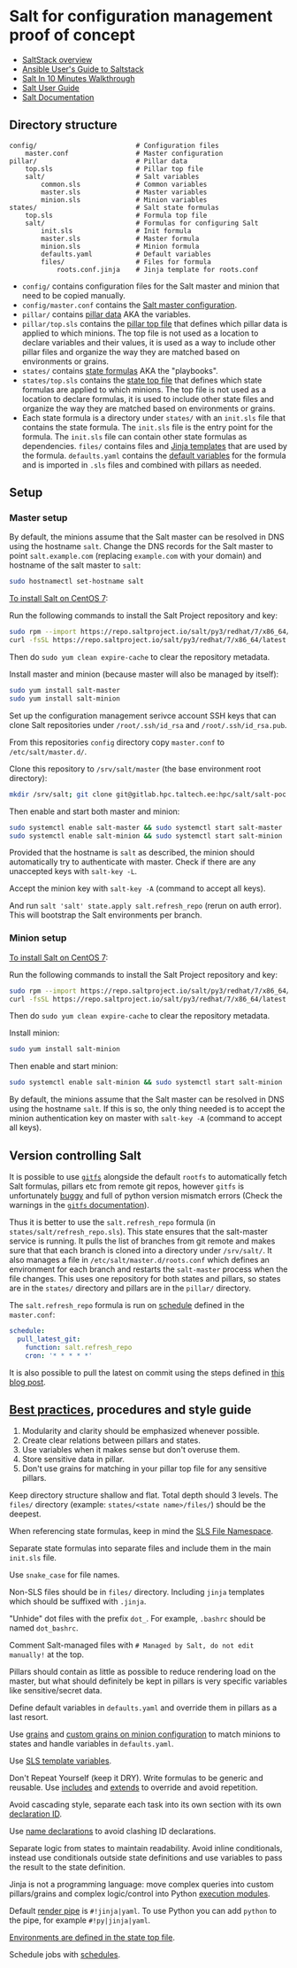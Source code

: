 # Salt for configuration management proof of concept

- [SaltStack overview](https://saidvandeklundert.net/2020-03-20-saltstack-overview/)
- [Ansible User's Guide to Saltstack](https://docs.jamfox.dev/content/devops/saltstack-for-ansible/)
- [Salt In 10 Minutes Walkthrough](https://docs.saltproject.io/en/master/topics/tutorials/walkthrough.html)
- [Salt User Guide](https://docs.saltproject.io/salt/user-guide/en/latest/)
- [Salt Documentation](https://docs.saltproject.io/en/latest/contents.html)

## Directory structure

```
config/                         # Configuration files
    master.conf                 # Master configuration
pillar/                         # Pillar data                      
    top.sls                     # Pillar top file
    salt/                       # Salt variables
        common.sls              # Common variables
        master.sls              # Master variables          
        minion.sls              # Minion variables
states/                         # Salt state formulas
    top.sls                     # Formula top file
    salt/                       # Formulas for configuring Salt
        init.sls                # Init formula          
        master.sls              # Master formula
        minion.sls              # Minion formula
        defaults.yaml           # Default variables
        files/                  # Files for formula
            roots.conf.jinja    # Jinja template for roots.conf
```

- `config/` contains configuration files for the Salt master and minion that need to be copied manually.
- `config/master.conf` contains the [Salt master configuration](https://docs.saltproject.io/en/latest/ref/configuration/master.html).
- `pillar/` contains [pillar data](https://docs.saltproject.io/en/latest/topics/tutorials/pillar.html) AKA the variables.
- `pillar/top.sls` contains the [pillar top file](https://docs.saltproject.io/en/latest/topics/pillar/index.html#declaring-the-master-pillar) that defines which pillar data is applied to which minions. The top file is not used as a location to declare variables and their values, it is used as a way to include other pillar files and organize the way they are matched based on environments or grains.
- `states/` contains [state formulas](https://docs.saltproject.io/en/latest/topics/tutorials/states_pt1.html#states-tutorial) AKA the "playbooks".
- `states/top.sls` contains the [state top file](https://docs.saltproject.io/en/latest/ref/states/top.html) that defines which state formulas are applied to which minions. The top file is not used as a location to declare formulas, it is used to include other state files and organize the way they are matched based on environments or grains.
- Each state formula is a directory under `states/` with an `init.sls` file that contains the state formula. The `init.sls` file is the entry point for the formula. The `init.sls` file can contain other state formulas as dependencies. `files/` contains files and [Jinja templates](https://docs.saltproject.io/en/latest/topics/jinja/index.html) that are used by the formula. `defaults.yaml` contains the [default variables](https://stackoverflow.com/a/34345785) for the formula and is imported in `.sls` files and combined with pillars as needed.

## Setup

### Master setup

By default, the minions assume that the Salt master can be resolved in DNS using the hostname `salt`. Change the DNS records for the Salt master to point `salt.example.com` (replacing `example.com` with your domain) and hostname of the salt master to `salt`: 

```bash
sudo hostnamectl set-hostname salt
```

[To install Salt on CentOS 7](https://docs.saltproject.io/salt/install-guide/en/latest/topics/install-by-operating-system/centos.html#install-onedir-packages-of-salt-on-centos-7):

Run the following commands to install the Salt Project repository and key:

```bash
sudo rpm --import https://repo.saltproject.io/salt/py3/redhat/7/x86_64/latest/SALTSTACK-GPG-KEY.pub
curl -fsSL https://repo.saltproject.io/salt/py3/redhat/7/x86_64/latest.repo | sudo tee /etc/yum.repos.d/salt.repo
```

Then do `sudo yum clean expire-cache` to clear the repository metadata.

Install master and minion (because master will also be managed by itself): 

```bash
sudo yum install salt-master
sudo yum install salt-minion
```

Set up the configuration management serivce account SSH keys that can clone Salt repositories under `/root/.ssh/id_rsa` and `/root/.ssh/id_rsa.pub`. 

From this repositories `config` directory copy `master.conf` to `/etc/salt/master.d/`.

Clone this repository to `/srv/salt/master` (the base environment root directory):

```bash
mkdir /srv/salt; git clone git@gitlab.hpc.taltech.ee:hpc/salt/salt-poc.git /srv/salt/master
```

Then enable and start both master and minion:

```bash
sudo systemctl enable salt-master && sudo systemctl start salt-master
sudo systemctl enable salt-minion && sudo systemctl start salt-minion
```

Provided that the hostname is `salt` as described, the minion should automatically try to authenticate with master. Check if there are any unaccepted keys with `salt-key -L`.

Accept the minion key with `salt-key -A` (command to accept all keys).

And run `salt 'salt' state.apply salt.refresh_repo` (rerun on auth error). This will bootstrap the Salt environments per branch.

### Minion setup

[To install Salt on CentOS 7](https://docs.saltproject.io/salt/install-guide/en/latest/topics/install-by-operating-system/centos.html#install-onedir-packages-of-salt-on-centos-7):

Run the following commands to install the Salt Project repository and key:

```bash
sudo rpm --import https://repo.saltproject.io/salt/py3/redhat/7/x86_64/latest/SALTSTACK-GPG-KEY.pub
curl -fsSL https://repo.saltproject.io/salt/py3/redhat/7/x86_64/latest.repo | sudo tee /etc/yum.repos.d/salt.repo
```

Then do `sudo yum clean expire-cache` to clear the repository metadata.

Install minion: 

```bash
sudo yum install salt-minion
```

Then enable and start minion:

```bash
sudo systemctl enable salt-minion && sudo systemctl start salt-minion
```

By default, the minions assume that the Salt master can be resolved in DNS using the hostname `salt`. If this is so, the only thing needed is to accept the minion authentication key on master with `salt-key -A` (command to accept all keys).


## Version controlling Salt

It is possible to use [`gitfs`](https://docs.saltproject.io/en/latest/topics/tutorials/gitfs.html) alongside the default `rootfs` to automatically fetch Salt formulas, pillars etc from remote git repos, however `gitfs` is unfortunately [buggy](https://github.com/saltstack/salt/issues?utf8=%E2%9C%93&q=is%3Aissue+is%3Aopen+gitfs) and full of python version mismatch errors (Check the warnings in the [`gitfs` documentation](https://docs.saltproject.io/en/latest/topics/tutorials/gitfs.html)). 

Thus it is better to use the `salt.refresh_repo` formula (in `states/salt/refresh_repo.sls`). This state ensures that the salt-master service is running. It pulls the list of branches from git remote and makes sure that that each branch is cloned into a directory under `/srv/salt/`. It also manages a file in `/etc/salt/master.d/roots.conf` which defines an environment for each branch and restarts the `salt-master` process when the file changes. This uses one repository for both states and pillars, so states are in the `states/` directory and pillars are in the `pillar/` directory.

The `salt.refresh_repo` formula is run on [schedule](https://docs.saltproject.io/en/latest/topics/jobs/index.html#scheduling-jobs) defined in the `master.conf`: 

```yaml
schedule:
  pull_latest_git:
    function: salt.refresh_repo
    cron: '* * * * *'
```

It is also possible to pull the latest on commit using the steps defined in [this blog post](https://clinta.github.io/salt-git-nogitfs/).

## [Best practices](https://docs.saltproject.io/en/latest/topics/best_practices.html), procedures and style guide

1. Modularity and clarity should be emphasized whenever possible.
2. Create clear relations between pillars and states.
3. Use variables when it makes sense but don't overuse them.
4. Store sensitive data in pillar.
5. Don't use grains for matching in your pillar top file for any sensitive pillars.

Keep directory structure shallow and flat. Total depth should 3 levels. The `files/` directory (example: `states/<state name>/files/`) should be the deepest.

When referencing state formulas, keep in mind the [SLS File Namespace](https://docs.saltproject.io/en/latest/topics/tutorials/states_pt1.html#install-the-package). 

Separate state formulas into separate files and include them in the main `init.sls` file.

Use `snake_case` for file names.

Non-SLS files should be in `files/` directory. Including `jinja` templates which should be suffixed with `.jinja`.

"Unhide" dot files with the prefix `dot_`. For example, `.bashrc` should be named `dot_bashrc`.

Comment Salt-managed files with `# Managed by Salt, do not edit manually!` at the top.

Pillars should contain as little as possible to reduce rendering load on the master, but what should definitely be kept in pillars is very specific variables like sensitive/secret data. 

Define default variables in `defaults.yaml` and override them in pillars as a last resort.

Use [grains](https://docs.saltproject.io/en/latest/topics/grains/) and [custom grains on minion configuration](https://docs.saltproject.io/en/latest/topics/grains/#grains-in-the-minion-config) to match minions to states and handle variables in `defaults.yaml`.

Use [SLS template variables](https://docs.saltproject.io/en/latest/ref/states/vars.html).

Don't Repeat Yourself (keep it DRY). Write formulas to be generic and reusable. Use [includes](https://docs.saltproject.io/en/latest/ref/states/include.html) and [extends](https://docs.saltproject.io/en/latest/ref/states/extend.html) to override and avoid repetition.

Avoid cascading style, separate each task into its own section with its own [declaration ID](https://docs.saltproject.io/en/latest/ref/states/highstate.html#id-declaration).

Use [name declarations](https://docs.saltproject.io/en/latest/ref/states/highstate.html#name-declaration) to avoid clashing ID declarations.

Separate logic from states to maintain readability. Avoid inline conditionals, instead use conditionals outside state definitions and use variables to pass the result to the state definition.

Jinja is not a programming language: move complex queries into custom pillars/grains and complex logic/control into Python [execution modules](https://docs.saltproject.io/en/latest/ref/modules/index.html).

Default [render pipe](https://docs.saltproject.io/en/latest/ref/renderers/index.html) is `#!jinja|yaml`. To use Python you can add `python` to the pipe, for example `#!py|jinja|yaml`.

[Environments are defined in the state top file](https://docs.saltproject.io/en/latest/ref/states/top.html).

Schedule jobs with [schedules](https://docs.saltproject.io/en/latest/topics/jobs/index.html#scheduling-jobs).
